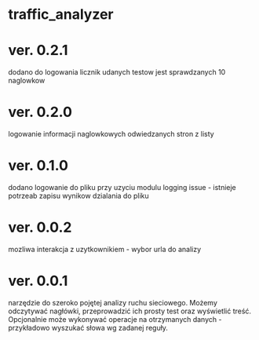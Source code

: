# traffic_analyzer

# ver. 0.2.1
dodano do logowania licznik udanych testow
jest sprawdzanych 10 naglowkow

# ver. 0.2.0

logowanie informacji naglowkowych odwiedzanych stron z listy

# ver. 0.1.0

dodano logowanie do pliku przy uzyciu modulu logging
issue - istnieje potrzeab zapisu wynikow dzialania do pliku

# ver. 0.0.2

mozliwa interakcja z uzytkownikiem - wybor urla do analizy

# ver. 0.0.1

narzędzie do szeroko pojętej analizy ruchu sieciowego.
Możemy odczytywać nagłówki, przeprowadzić ich prosty test oraz wyświetlić treść.
Opcjonalnie może wykonywać operacje na otrzymanych danych - przykładowo wyszukać słowa wg zadanej reguły.